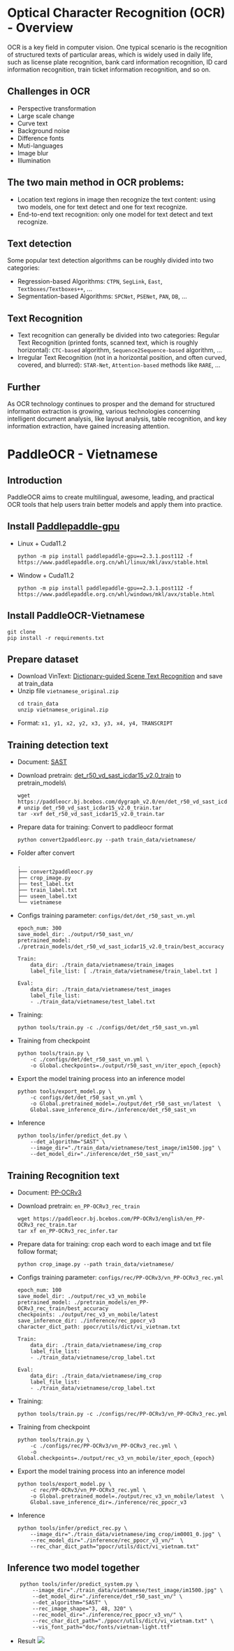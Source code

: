 # Optical Character Recognition (OCR) - Overview
OCR is a key field in computer vision. One typical scenario is the recognition of structured texts of particular areas, which is widely used in daily life, such as license plate recognition, bank card information recognition, ID card information recognition, train ticket information recognition, and so on.

## Challenges in OCR
- Perspective transformation
- Large scale change
- Curve text
- Background noise
- Difference fonts
- Muti-languages
- Image blur
- Illumination

## The two main method in OCR problems:
- Location text regions in image then recognize the text content: using two models, one for text detect and one for text recognize.
- End-to-end text recognition: only one model for text detect and text recognize.

## Text detection
Some popular text detection algorithms can be roughly divided into two categories:
- Regression-based Algorithms: `CTPN`, `SegLink`, `East`, `Textboxes/Textboxes++`, ...
- Segmentation-based Algorithms: `SPCNet`, `PSENet`, `PAN`, `DB`, ...
## Text Recognition
- Text recognition can generally be divided into two categories:
Regular Text Recognition (printed fonts, scanned text, which is roughly horizontal): `CTC-based` algorithm, `Sequence2Sequence-based` algorithm, ...
- Irregular Text Recognition (not in a horizontal position, and often curved, covered, and blurred): `STAR-Net`, `Attention-based` methods like `RARE`, ...

## Further
As OCR technology continues to prosper and the demand for structured information extraction is growing, various technologies concerning intelligent document analysis, like layout analysis, table recognition, and key information extraction, have gained increasing attention.

# PaddleOCR - Vietnamese

## Introduction
PaddleOCR aims to create multilingual, awesome, leading, and practical OCR tools that help users train better models and apply them into practice.

## Install [Paddlepaddle-gpu](https://www.paddlepaddle.org.cn/en/install/quick?docurl=/documentation/docs/en/install/pip/windows-pip_en.html)
- Linux + Cuda11.2
    ```
    python -m pip install paddlepaddle-gpu==2.3.1.post112 -f https://www.paddlepaddle.org.cn/whl/linux/mkl/avx/stable.html
    ```
- Window + Cuda11.2
    ```
    python -m pip install paddlepaddle-gpu==2.3.1.post112 -f https://www.paddlepaddle.org.cn/whl/windows/mkl/avx/stable.html
    ```

## Install  PaddleOCR-Vietnamese

```
git clone 
pip install -r requirements.txt
```

## Prepare dataset
- Download VinText: [Dictionary-guided Scene Text Recognition](https://github.com/VinAIResearch/dict-guided) and save at train_data
- Unzip file `vietnamese_original.zip`
    ```
    cd train_data
    unzip vietnamese_original.zip
    ```
- Format: `x1, y1, x2, y2, x3, y3, x4, y4, TRANSCRIPT`

## Training detection text
- Document: [SAST](https://github.com/PaddlePaddle/PaddleOCR/blob/release/2.6/doc/doc_en/algorithm_det_sast_en.md)
- Download pretrain: [det_r50_vd_sast_icdar15_v2.0_train](https://paddleocr.bj.bcebos.com/dygraph_v2.0/en/det_r50_vd_sast_icdar15_v2.0_train.tar) to pretrain_models\

    ```
    wget https://paddleocr.bj.bcebos.com/dygraph_v2.0/en/det_r50_vd_sast_icdar15_v2.0_train.tar
    # unzip det_r50_vd_sast_icdar15_v2.0_train.tar
    tar -xvf det_r50_vd_sast_icdar15_v2.0_train.tar
    ```
- Prepare data for training: Convert to paddleocr format
    ```
    python convert2paddleorc.py --path train_data/vietnamese/
    ```
- Folder after convert
    ```
    .
    ├── convert2paddleocr.py
    ├── crop_image.py
    ├── test_label.txt
    ├── train_label.txt
    ├── useen_label.txt
    └── vietnamese
    ```

- Configs training parameter: `configs/det/det_r50_sast_vn.yml`
    ```
    epoch_num: 300
    save_model_dir: ./output/r50_sast_vn/
    pretrained_model: ./pretrain_models/det_r50_vd_sast_icdar15_v2.0_train/best_accuracy

    Train:
        data_dir: ./train_data/vietnamese/train_images
        label_file_list: [ ./train_data/vietnamese/train_label.txt ]

    Eval:
        data_dir: ./train_data/vietnamese/test_images
        label_file_list:
        - ./train_data/vietnamese/test_label.txt
    ```
- Training:
    ```
    python tools/train.py -c ./configs/det/det_r50_sast_vn.yml
    ```
- Training from checkpoint
    ```
    python tools/train.py \
        -c ./configs/det/det_r50_sast_vn.yml \
        -o Global.checkpoints=./output/r50_sast_vn/iter_epoch_{epoch}
    ```

- Export the model training process into an inference model
    ```
    python tools/export_model.py \
        -c configs/det/det_r50_sast_vn.yml \
        -o Global.pretrained_model=./output/det_r50_sast_vn/latest  \
        Global.save_inference_dir=./inference/det_r50_sast_vn
    ```

- Inference
    ```
    python tools/infer/predict_det.py \
        --det_algorithm="SAST" \
        --image_dir="./train_data/vietnamese/test_image/im1500.jpg" \
        --det_model_dir="./inference/det_r50_sast_vn/"
    ```

## Training Recognition text
- Document: [PP-OCRv3](https://github.com/PaddlePaddle/PaddleOCR/blob/release/2.6/doc/doc_en/PP-OCRv3_introduction_en.md)
- Download pretrain: `en_PP-OCRv3_rec_train`
    ```
    wget https://paddleocr.bj.bcebos.com/PP-OCRv3/english/en_PP-OCRv3_rec_train.tar
    tar xf en_PP-OCRv3_rec_infer.tar
    ```
- Prepare data for training: crop each word to each image and txt file follow format;
    ```
    python crop_image.py --path train_data/vietnamese/
    ```
- Configs training parameter: `configs/rec/PP-OCRv3/vn_PP-OCRv3_rec.yml`
    ```
    epoch_num: 100
    save_model_dir: ./output/rec_v3_vn_mobile
    pretrained_model: ./pretrain_models/en_PP-OCRv3_rec_train/best_accuracy
    checkpoints: ./output/rec_v3_vn_mobile/latest
    save_inference_dir: ./inference/rec_ppocr_v3
    character_dict_path: ppocr/utils/dict/vi_vietnam.txt

    Train:
        data_dir: ./train_data/vietnamese/img_crop
        label_file_list:
        - ./train_data/vietnamese/crop_label.txt

    Eval:
        data_dir: ./train_data/vietnamese/img_crop
        label_file_list:
        - ./train_data/vietnamese/crop_label.txt
    ```
- Training:
    ```
    python tools/train.py -c ./configs/rec/PP-OCRv3/vn_PP-OCRv3_rec.yml
    ```
- Training from checkpoint
    ```
    python tools/train.py \
        -c ./configs/rec/PP-OCRv3/vn_PP-OCRv3_rec.yml \
        -o Global.checkpoints=./output/rec_v3_vn_mobile/iter_epoch_{epoch}
    ```
- Export the model training process into an inference model
    ```
    python tools/export_model.py \
        -c rec/PP-OCRv3/vn_PP-OCRv3_rec.yml \
        -o Global.pretrained_model=./output/rec_v3_vn_mobile/latest  \
        Global.save_inference_dir=./inference/rec_ppocr_v3
    ```

- Inference
    ```
    python tools/infer/predict_rec.py \
        --image_dir="./train_data/vietnamese/img_crop/im0001_0.jpg" \
        --rec_model_dir="./inference/rec_ppocr_v3_vn/"  \
        --rec_char_dict_path="ppocr/utils/dict/vi_vietnam.txt"
    ```

## Inference two model together
```
    python tools/infer/predict_system.py \
        --image_dir="./train_data/vietnamese/test_image/im1500.jpg" \
        --det_model_dir="./inference/det_r50_sast_vn/" \
        --det_algorithm="SAST" \
        --rec_image_shape="3, 48, 320" \
        --rec_model_dir="./inference/rec_ppocr_v3_vn/" \
        --rec_char_dict_path="./ppocr/utils/dict/vi_vietnam.txt" \
        --vis_font_path="doc/fonts/vietnam-light.ttf"
```
- Result
![](inference_results/im1500.jpg)

